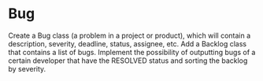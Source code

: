 # Bug

Create a Bug class (a problem in a project or product), which will contain a description, severity, deadline, status, assignee, etc. Add a Backlog class that contains a list of bugs. Implement the possibility of outputting bugs of a certain developer that have the RESOLVED status and sorting the backlog by severity.
